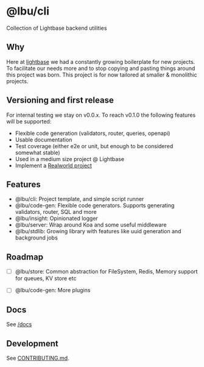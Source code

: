 # @lbu/cli

Collection of Lightbase backend utilities

## Why

Here at [lightbase](https://lightbase.nl) we had a constantly growing
boilerplate for new projects. To facilitate our needs more and to stop copying
and pasting things around this project was born. This project is for now
tailored at smaller & monolithic projects.

## Versioning and first release

For internal testing we stay on v0.0.x. To reach v0.1.0 the following features
will be supported:

- Flexible code generation (validators, router, queries, openapi)
- Usable documentation
- Test coverage (either e2e or unit, but enough to be considered somewhat
  stable)
- Used in a medium size project @ Lightbase
- Implement a [Realworld project](https://github.com/gothinkster/realworld)

## Features

- @lbu/cli: Project template, and simple script runner
- @lbu/code-gen: Flexible code generators. Supports generating validators,
  router, SQL and more
- @lbu/insight: Opinionated logger
- @lbu/server: Wrap around Koa and some useful middleware
- @lbu/stdlib: Growing library with features like uuid generation and background
  jobs

## Roadmap

- [ ] @lbu/store: Common abstraction for FileSystem, Redis, Memory support for
      queues, KV store etc
- [ ] @lbu/code-gen: More plugins


## Docs

See [/docs](/docs/README.md)

## Development

See [CONTRIBUTING.md](/CONTRIBUTING.md).
